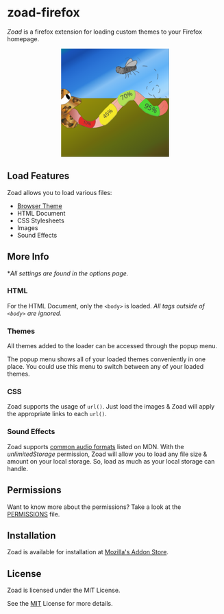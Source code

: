 
# zoad-firefox
*Zoad* is a firefox extension for loading custom themes to your Firefox homepage.

<p style="text-align: center;"><img width="50%" src="./zoad-logo.svg" alt="Zoad Logo"/></p>

## Load Features
Zoad allows you to load various files:
- [Browser Theme](https://developer.mozilla.org/en-US/docs/Mozilla/Add-ons/WebExtensions/manifest.json/theme)
- HTML Document
- CSS Stylesheets
- Images
- Sound Effects

## More Info
**All settings are found in the options page.*

### HTML
For the HTML Document, only the `<body>` is loaded. *All tags outside of `<body>` are ignored.*

### Themes
All themes added to the loader can be accessed through the popup menu. 

The popup menu shows all of your loaded themes conveniently in one place. You could use this menu to switch between any of your loaded themes.

### CSS

Zoad supports the usage of `url()`. Just load the images & Zoad will apply the appropriate links to each `url()`.

### Sound Effects

Zoad supports [common audio formats](https://developer.mozilla.org/en-US/docs/Web/Media/Formats/Containers) listed on MDN. With the _unlimitedStorage_ permission, Zoad will allow you to load any file size & amount on your local storage. So, load as much as your local storage can handle.

## Permissions
Want to know more about the permissions? Take a look at the [PERMISSIONS](https://github.com/ZimCodes/zoad-firefox/blob/main/PERMISSION.md) file.

## Installation 
Zoad is available for installation at [Mozilla's Addon Store](https://addons.mozilla.org/en-US/firefox/addon/zoad-custom-loader).

## License
Zoad is licensed under the MIT License.

See the [MIT](https://github.com/ZimCodes/zoad-firefox/blob/main/LICENSE) License for more details.
